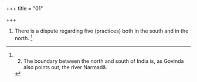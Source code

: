 +++
title = "01"

+++
1. There is a dispute regarding five (practices) both in the south and in the north. [^1] 


[^1]:  2. The boundary between the north and south of India is, as Govinda also points out, the river Narmadā.
